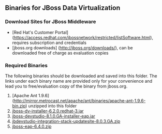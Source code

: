 ## Binaries for JBoss Data Virtualization

### Download Sites for JBoss Middleware

* [Red Hat's Customer Portal] (https://access.redhat.com/jbossnetwork/restricted/listSoftware.html), requires subscription and credentials
* [jboss.org downloads] (http://jboss.org/downloads/), can be downloaded free of charge as evaluation copies

### Required Binaries 

The following binaries should be downloaded and saved into this folder. The links under each binary name are provided only for your convenience and lead you to free/evaluation copy of the binary from jboss.org.

1. [Apache Ant 1.9.6] (http://mirror.metrocast.net/apache/ant/binaries/apache-ant-1.9.6-bin.zip) unzipped into this folder
2. [jboss-dv-installer-6.2.0.redhat-3.jar](http://www.jboss.org/download-manager/file/jboss-datavirt-6.2.0.GA-installer.jar)
3. [jboss-devstudio-8.1.0.GA-installer-eap.jar](http://www.jboss.org/download-manager/file/jboss-devstudio-8.1.0.GA-jar_universal.jar)
4. [jbdevstudio-integration-stack-updatesite-8.0.3.GA.zip](https://devstudio.jboss.com/updates/8.0.0/jbdevstudio-integration-stack-updatesite-8.0.3.GA.zip) 
5. [jboss-eap-6.4.0.zip](http://www.jboss.org/download-manager/file/jboss-eap-6.4.0.GA.zip)
